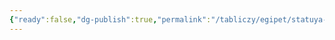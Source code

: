 ```yaml
---
{"ready":false,"dg-publish":true,"permalink":"/tabliczy/egipet/statuya-piscza-kai/","dgPassFrontmatter":true}
---
```



